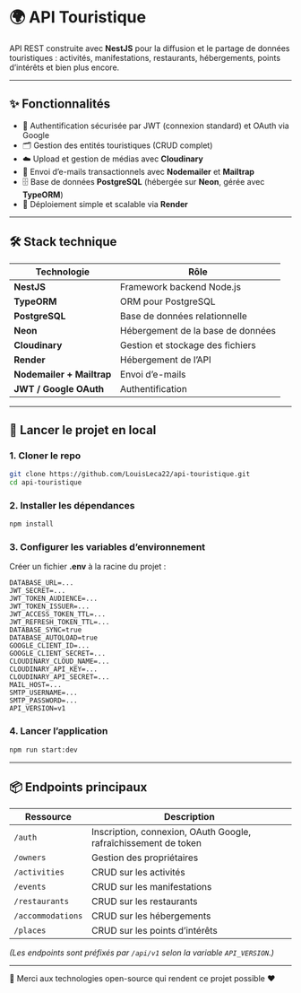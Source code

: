 # 🌍 API Touristique

API REST construite avec **NestJS** pour la diffusion et le partage de données touristiques : activités, manifestations, restaurants, hébergements, points d’intérêts et bien plus encore.

---

## ✨ Fonctionnalités

- 🔐 Authentification sécurisée par JWT (connexion standard) et OAuth via Google
- 🗂️ Gestion des entités touristiques (CRUD complet)
- ☁️ Upload et gestion de médias avec **Cloudinary**
- 📧 Envoi d’e-mails transactionnels avec **Nodemailer** et **Mailtrap**
- 🗄️ Base de données **PostgreSQL** (hébergée sur **Neon**, gérée avec **TypeORM**)
- 🚀 Déploiement simple et scalable via **Render**

---

## 🛠️ Stack technique

| Technologie  | Rôle |
|--------------|------|
| **NestJS**   | Framework backend Node.js |
| **TypeORM**  | ORM pour PostgreSQL |
| **PostgreSQL** | Base de données relationnelle |
| **Neon**     | Hébergement de la base de données |
| **Cloudinary** | Gestion et stockage des fichiers |
| **Render**   | Hébergement de l’API |
| **Nodemailer + Mailtrap** | Envoi d’e-mails |
| **JWT / Google OAuth** | Authentification |

---

## 🚀 Lancer le projet en local

### 1. Cloner le repo
```bash
git clone https://github.com/LouisLeca22/api-touristique.git
cd api-touristique
```

### 2. Installer les dépendances
```bash
npm install
```

### 3. Configurer les variables d’environnement
Créer un fichier **.env** à la racine du projet :

```env
DATABASE_URL=...
JWT_SECRET=...
JWT_TOKEN_AUDIENCE=...
JWT_TOKEN_ISSUER=...
JWT_ACCESS_TOKEN_TTL=...
JWT_REFRESH_TOKEN_TTL=...
DATABASE_SYNC=true
DATABASE_AUTOLOAD=true
GOOGLE_CLIENT_ID=...
GOOGLE_CLIENT_SECRET=...
CLOUDINARY_CLOUD_NAME=...
CLOUDINARY_API_KEY=...
CLOUDINARY_API_SECRET=...
MAIL_HOST=...
SMTP_USERNAME=...
SMTP_PASSWORD=...
API_VERSION=v1
```

### 4. Lancer l’application
```bash
npm run start:dev
```

---

## 📦 Endpoints principaux

| Ressource         | Description |
|-------------------|-------------|
| `/auth`           | Inscription, connexion, OAuth Google, rafraîchissement de token |
| `/owners`          | Gestion des propriétaires |
| `/activities`     | CRUD sur les activités |
| `/events`         | CRUD sur les manifestations |
| `/restaurants`    | CRUD sur les restaurants |
| `/accommodations` | CRUD sur les hébergements |
| `/places`            | CRUD sur les points d’intérêts |

*(Les endpoints sont préfixés par `/api/v1` selon la variable `API_VERSION`.)*

---

🙌 Merci aux technologies open-source qui rendent ce projet possible ❤️

